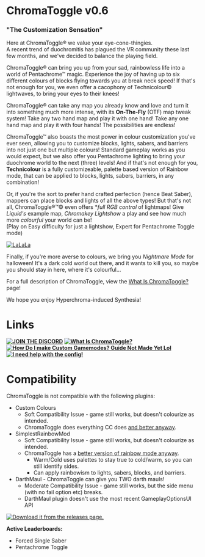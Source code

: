 # ChromaToggle v0.6
### "The Customization Sensation"

Here at ChromaToggle® we value your eye-cone-thingies.  
A recent trend of duochromitis has plagued the VR community these last few months, and we've decided to balance the playing field.  

ChromaToggle® can bring you up from your sad, rainbowless life into a world of Pentachrome™ magic.  Experience the joy of having up to six different colours of blocks flying towards you at break neck speed!  If that's not enough for you, we even offer a cacophony of Technicolour© lightwaves, to bring your eyes to their knees!

ChromaToggle® can take any map you already know and love and turn it into something much more intense, with its **On-The-Fly** (OTF) map tweak system!  Take any two hand map and play it with one hand!  Take any one hand map and play it with four hands!  The possibilities are endless!

ChromaToggle™ also boasts the most power in colour customization you've ever seen, allowing you to customize blocks, lights, sabers, and barriers into not just one but multiple colours!  Standard gameplay works as you would expect, but we also offer you Pentachrome lighting to bring your duochrome world to the next (three) levels!  And if that's not enough for you, **Technicolour** is a fully customizeable, palette based version of Rainbow mode, that can be applied to blocks, lights, sabers, barriers, in any combination!

Or, if you're the sort to prefer hand crafted perfection (hence Beat Saber), mappers can place blocks and lights of all the above types!  But that's not all, ChromaToggle®™© even offers **full RGB control* of lightmaps!  Give *Liquid's* example map, *Chromakey Lightshow* a play and see how much more *colourful* your world can be!  
(Play on Easy difficulty for just a lightshow, Expert for Pentachrome Toggle mode)  

[![LaLaLa](https://i.imgur.com/mIrrf39.png)](https://streamable.com/7ojl1)

Finally, if you're more averse to colours, we bring you *Nightmare Mode* for halloween!  It's a dark cold world out there, and it wants to kill you, so maybe you should stay in here, where it's colourful...

For a full description of ChromaToggle, view the [What Is ChromaToggle?](https://github.com/BinaryElement/ChromaToggle/blob/master/About.md) page!

We hope you enjoy Hyperchroma-induced Synthesia!  

# Links
**[![JOIN THE DISCORD](https://i.imgur.com/j525zt0.png)](https://discord.gg/BBntx2e)**  **[![What Is ChromaToggle?](https://i.imgur.com/TKYOIyc.png)](https://github.com/BinaryElement/ChromaToggle/blob/master/About.md)**  
**[![~~How Do I make Custom Gamemodes?~~ Guide Not Made Yet Lol](https://i.imgur.com/4KsXuOX.png)](https://github.com/BinaryElement/ChromaToggle/blob/master/CustomGameModes.md)**  **[![I need help with the config!](https://i.imgur.com/GwLhcML.png)](https://github.com/BinaryElement/ChromaToggle/blob/master/UserPrefs.md)**  

# Compatibility
ChromaToggle is not compatible with the following plugins:
* Custom Colours 
  * Soft Compatibility Issue - game still works, but doesn't colourize as intended.
  * ChromaToggle does everything CC does [and better anyway](https://i.imgur.com/ToX3nG9.png).
* SimplestRainbowMod 
  * Soft Compatibility Issue - game still works, but doesn't colourize as intended.
  * ChromaToggle has a [better version of rainbow mode anyway](https://i.imgur.com/DKMu4cO.png).
    * Warm/Cold uses palettes to stay true to cold/warm, so you can still identify sides.
    * Can apply rainbowism to lights, sabers, blocks, and barriers.
* DarthMaul - ChromaToggle can give you TWO darth mauls!
  * Moderate Compatibility Issue - game still works, but the side menu (with no fail option etc) breaks.
  * DarthMaul plugin doesn't use the most recent GameplayOptionsUI API

[![Download it from the releases page.](https://i.imgur.com/mOZWjh7.png)](https://github.com/BinaryElement/ChromaToggle/releases)

**Active Leaderboards:**
* Forced Single Saber
* Pentachrome Toggle
